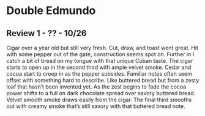 # Double Edmundo

## Review 1 - ?? - 10/26

Cigar over a year old but still very fresh. Cut, draw, and toast went great. Hit with some pepper out of the gate, construction seems spot on. Further in I catch a bit of bread on my tongue with that unique Cuban taste. The cigar starts to open up in the second third with ample velvet smoke. Cedar and cocoa start to creep in as the pepper subsides. Familiar notes often seem offset with something hard to describe. Like buttered bread but from a zesty loaf that hasn’t been invented yet. As the zest begins to fade the cocoa power shifts to a full on dark chocolate spread over savory buttered bread. Velvet smooth smoke draws easily from the cigar. The final third smooths out with creamy smoke that’s still savory with that buttered bread note.
